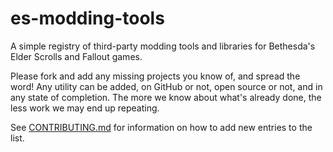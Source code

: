 # es-modding-tools
A simple registry of third-party modding tools and libraries for Bethesda's Elder Scrolls and Fallout games.

Please fork and add any missing projects you know of, and spread the word! Any utility can be added, on GitHub or not, open source or not, and in any state of completion. The more we know about what's already done, the less work we may end up repeating.

See [CONTRIBUTING.md](CONTRIBUTING.md) for information on how to add new entries to the list.

